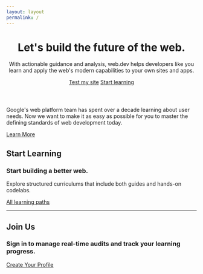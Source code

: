 ```yaml
---
layout: layout
permalink: /
---
```


<html devsite>
  <head>
    <title>Home</title>
    <meta name="project_path" value="/_project.yaml" />
    <meta name="book_path" value="/_book.yaml" />
    <meta name="full_width" value="true" />
    <meta name="description" value="Let's build the future of the web. With actionable guidance and analysis, web.dev helps developers like you learn and apply the web's modern capabilities to your own sites and apps." />
  </head>
  <body>
<div class="home-landing-page">

<header class="masthead">
  <div class="container">
    <div class="row">
      <div class="masthead-right">
        <!-- nb. feature image appears before text for mobile view -->
      </div>
      <div class="masthead-left">
        <h1 class="masthead-left__title no-link">
          Let's build the future of the web.
        </h1>
        <p class="masthead-left__body">
          With actionable guidance and analysis, web.dev helps developers like you
          learn and apply the web's modern capabilities to your own sites and apps.
        </p>
        <div class="masthead-left__button-row">
          <a class="button button-primary gc-analytics-event"
              data-category="web.dev"
              data-label="home, test site"
              data-action="click"
              href="/measure">Test my site</a>
          <a class="button button-secondary gc-analytics-event"
              data-category="web.dev"
              data-label="home, start learning"
              data-action="click"
              href="/learn">Start learning</a>
        </div>
      </div>
    </div>
  </div>
</header>

<main>
  <div class="lessons container container--lp">
    <p class="lessons__learned">
      Google's web platform team has spent over a decade learning about user
      needs. Now we want to make it as easy as possible for you to master the
      defining standards of web development today.
    </p>
    <a href="/about"
        class="button button-flat gc-analytics-event"
        data-category="web.dev"
        data-label="home, learn about"
        data-action="click">
      Learn More
    </a>
  </div>

  <div class="learning container container--lp">
    <div class="row">
      <div class="learning__header col-sm-12 col-l-10 col-xl-8">
        <h2 class="overline learning__header-overline">Start Learning</h2>
        <h3 class="learning__header-title">Start building a better web.</h3>
        <p class="learning__header-body">Explore structured curriculums that include both guides and hands-on codelabs.</p>
      </div>
    </div>
    <div class="row">
      <div class="card-row">
<!-- {# TODO: Re-add once root-cards are merged. % include "root-cards.njk" % #} -->
      </div>
      <div class="learning__all-paths col-sm-12 col-xl-10">
        <a class="button button-flat gc-analytics-event"
            data-category="web.dev"
            data-label="home, all paths"
            data-action="click"
            href="/learn">All learning paths</a>
      </div>
    </div>
  </div>

  <hr>

  <div class="join-us container container--lp">
    <div class="join-us__header">
      <h2 class="overline join-us__header-overline no-link">Join Us</h2>
      <h3 class="join-us__header-title no-link">
        Sign in to manage real-time audits and track your learning progress.
      </h3>
      <a class="button button-primary gc-analytics-event"
        data-category="web.dev"
        data-label="home, create profile"
        data-action="click"
        href="/measure">Create Your Profile</a>
    </div>
  </div>

</main>
</div>

<!--
Webby says, "Go build great thing for the web!"

                   ,*,,,,,,,***********,,,,,.....
                    ,*,.        ..........,,,,,,****,.
                    **.                           .*(/,
                    *,.                           ,/((/*.
      .,***.        *,.                          .,/((((/,.
     .*/////*,.     *,.                          .*/((((((/.
      ,*//////*     *..                          .*/(((((((/*.
       .,*/////*.  .*.                           .*((((((((((/,
          **/////*,,,.                           .*///(((((((((/.
           ,*//////*,.                            .......,,,,****,
             .*/////,.                                         .*,
               **///.          .,*,.           ..,..           .*.
               .,*//.         .*/(/,.         .,/(/,.          .*.
                  ,*.          ..,..           .,*,.           .,
                  .*.                                         .,,
                  ,*.                                         .,.
                  ,*                                          .,.
                 .**         ......                           .*.
                 .*,         .*/(((((((///////****,.          .*
                 ,*,          .*(((((((((((((((((*,.         .,*
                 ,*,           .,*(((((((((((((/*.           .,*.
                .,*.             .*/((((((((//*,.            .,**,.
                .**.               ..,*****,..               .*//**,.
                .*,.                                        ..*/////*
                ,*,.                                        .,**////*
                ,*.                                         .,*.....
               .**.                                         .,*.
               .,************,,,,,..........                .*,.
                         ,*////**,,,***********,,,,,,.......,*,
                         ,*////*.           .*/////*,,,*******,
                         ,*////*.            ,*////,.
                         .*////*.            ,*///*,
                           ....                ...
-->

</body>
</html>

